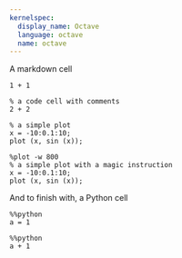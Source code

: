 ```yaml
---
kernelspec:
  display_name: Octave
  language: octave
  name: octave
---
```


A markdown cell

```{code-cell}
1 + 1
```

```{code-cell}
% a code cell with comments
2 + 2
```

```{code-cell}
% a simple plot
x = -10:0.1:10;
plot (x, sin (x));
```

```{code-cell}
%plot -w 800
% a simple plot with a magic instruction
x = -10:0.1:10;
plot (x, sin (x));
```

And to finish with, a Python cell

```{code-cell}
%%python
a = 1
```

```{code-cell}
%%python
a + 1
```
